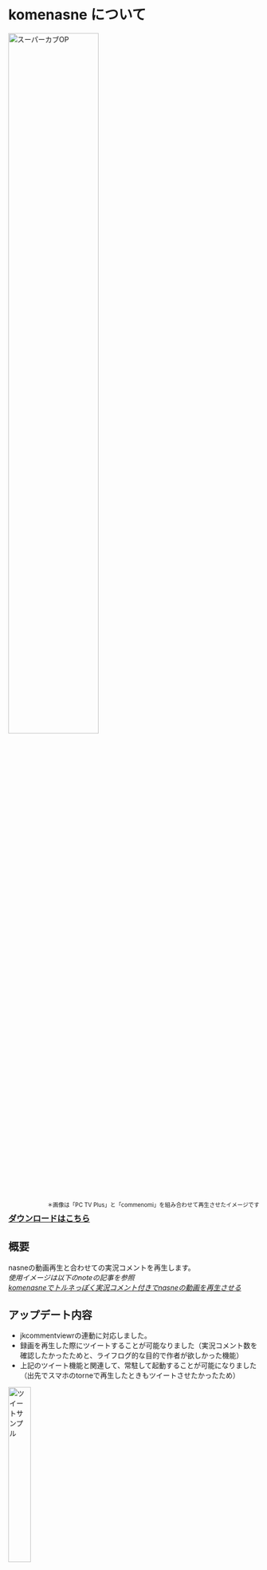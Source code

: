 # komenasne について
<img src="src/superkabuop.jpg" alt="スーパーカブOP" width="60%" height="60%">  
<span style="font-size: 80%; float: right;">＊画像は「PC TV Plus」と「commenomi」を組み合わせて再生させたイメージです</span>  
  
### [ダウンロードはこちら](https://github.com/nyumen/komenasne/releases)
  
  
## 概要
nasneの動画再生と合わせての実況コメントを再生します。  
*使用イメージは以下のnoteの記事を参照  
[komenasneでトルネっぽく実況コメント付きでnasneの動画を再生させる](https://note.com/kamm/n/n8a519502718c)*  
  
  
## アップデート内容
- jkcommentviewrの連動に対応しました。
- 録画を再生した際にツイートすることが可能なりました（実況コメント数を確認したかったためと、ライフログ的な目的で作者が欲しかった機能）
- 上記のツイート機能と関連して、常駐して起動することが可能になりました（出先でスマホのtorneで再生したときもツイートさせたかったため）  
<img src="src/tweet_sample.jpg" alt="ツイートサンプル" width="30%" height="30%">  

  
## 説明
- nasneの再生に連動して、commenomi（こめのみ）を実行アプリです。v1.1より視聴中のチャンネルに応じたjkcommentviewerの起動にも対応。
- Windowsのnasne動画再生ソフト「PC TV Plus」が必要です。
- 動作設定はiniファイル。事前に自分の環境に合わせてテキストエディタで書き換える必要あり（nasneのローカルIPやチャンネル設定など）
- 過去ログAPIの取得タイミングのため、直近5分以内のコメントは取得できません。
- PC TV Plusやtorneにニコニコ実況機能が搭載されたので存在意義が微妙になりましたが、BS民放のコメントも再生することができます。
- ニコニコ実況へのコメント投稿はNX-Jikkyoでニコニコアカウントと連動しての投稿がおすすめです。
  
## セットアップ
- commenomiをダウンロードして、背景を透明、常に最前面になるように設定します。  
- komenasne.ini.exampleをkomenasne.iniにリネームしてテキストエディタで開き、[NASNE]セクションの"ip"にカンマ区切りでIPを記入してください。nasneのIPはtorneの設定画面で確認できます。  
*バージョンの古いメモ帳を使っている場合は、改行されずに表示されます。Windows10を最新版にアップデートするか、テキストエディタで編集してください。*    
- 次に、commenomi_pathを自分の環境に修正してください。commenomi.exeのプロパティからパスをコピーできます。  
- jkcommentviewerと連動したい場合はインストールしたjkcommentviewer.exeのパスをiniファイルのjkcommentviewer_pathに設定してください。
- komenasne.exeを右クリックして「タスクバーに配置」を選び、そこからタスクバーの一番左に配置します。
  
## 実行
- （komenasneがタスクバーの一番左に配置されている状態で）PC TV Plusで番組を再生が開始された後にWindowsキーを押しながら数字の1を押すと、commenomiやjkcommentviewerが起動し再生中の番組に応じたコメントが流れます。アニメの場合、再生が始まると同時にキーボードの"k"を入力すると大体時間が合わせられます。アニメ以外はキーボードのカーソルの左右やマウスのホイールでタイミングを合わせてください。  
インストーラーの仕様上、ウィルス対策ソフトWindows Defenderの誤検知に引っかかりやすいため、都度許可するかディレクトリごと対象外としてください。  
参考：[Windows 10のWindows Defenderで特定のファイルやフォルダーをスキャンしないように設定する方法](https://faq.nec-lavie.jp/qasearch/1007/app/servlet/relatedqa?QID=018507)
  
## commenomiの便利なショートカット
- SPACE 一時停止/再生
- A 最初のAのコメントに移動
- B 最初のBのコメントに移動
- C 最初のCのコメントに移動
- 0 先頭に戻る
- Ctrl + F コメント検索
- → 早送り
- ← 早戻し
- Ctrl + → 高速早送り
- Ctrl + ← 高速早戻し
- マウスのホイールで微調整
- ダブルクリックで全画面とウインドウ表示の切り替え

【直接取得モード】  
再生中のNASNEの情報を参照せず、チャンネルと日時を指定してコメントログを取得する機能です。
```
komenasne.exe [channel] [yyyy-mm-dd HH:MM] [total_minutes] option:[title]
例1: komenasne.exe "jk181" "2021-01-25 02:00" 30 "＜アニメギルド＞ゲキドル　＃３"
例2: komenasne.exe "TBS" "2021-01-23 21:00" 60
チャンネルリスト: NHK Eテレ 日テレ テレ朝 TBS テレ東 フジ MX BS11 または以下のjk**を指定
jk1 NHK総合
jk2 NHK Eテレ
jk4 日本テレビ
jk5 テレビ朝日
jk6 TBSテレビ
jk7 テレビ東京
jk8 フジテレビ
jk9 TOKYO MX
jk101 NHK BS1
jk103 NHK BSプレミアム
jk141 BS日テレ
jk151 BS朝日
jk161 BS-TBS
jk171 BSテレ東
jk181 BSフジ
jk191 WOWOWプライム
jk211 BS11
jk222 BS12
jk236 BSアニマックス
jk333 AT-X
```
  
  
## スペシャルサンクス
- commenomi (こめのみ) http://air.fem.jp/commenomi/
- ニコニコ実況 過去ログ API https://jikkyo.tsukumijima.net/
- NX-Jikkyo https://nx-jikkyo.tsukumijima.net
- チャンネルリスト　NicoJK　elaina/saya
- アイコン提供 SW-326JKM様 https://www.nicovideo.jp/user/289866
<img src="src/logo_komenas1.png" alt="ロゴ1" width="8%" height="8%"> 
<img src="src/logo_komenas2.png" alt="ロゴ2" width="8%" height="8%">  
